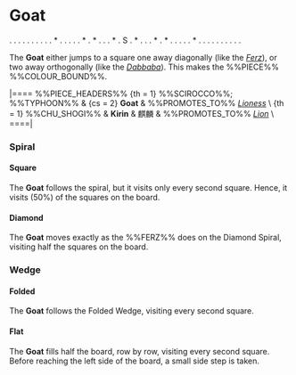 # Goat

<div class = "movement">
. . . . . . .
. . . * . . .
. . * . * . .
. * . S . * .
. . * . * . .
. . . * . . .
. . . . . . .
</div>

The **Goat** either jumps to a square one away diagonally
(like the [*Ferz*](ferz.html)), or two away orthogonally
(like the [*Dabbaba*](dabbaba.html)). This makes the
%%PIECE%% %%COLOUR_BOUND%%.

|====
%%PIECE_HEADERS%%
  {th = 1}  %%SCIROCCO%%; %%TYPHOON%%
& {cs = 2}  **Goat**
&           %%PROMOTES_TO%% [*Lioness*](lioness.html) \\
  {th = 1}  %%CHU_SHOGI%%
&           **Kirin** & &#x9E92;&#x9E9F;
&           %%PROMOTES_TO%% [*Lion*](lioness.html?piece=lion) \\
====|

### Spiral

#### Square

The **Goat** follows the spiral, but it visits only every second square.
Hence, it visits \(50\%\) of the squares on the board.

#### Diamond

The **Goat** moves exactly as the %%FERZ%% does on the Diamond Spiral,
visiting half the squares on the board.

### Wedge

#### Folded

The **Goat** follows the Folded Wedge, visiting every second square.

#### Flat

The **Goat** fills half the board, row by row, visiting every second
square. Before reaching the left side of the board, a small side step
is taken.
